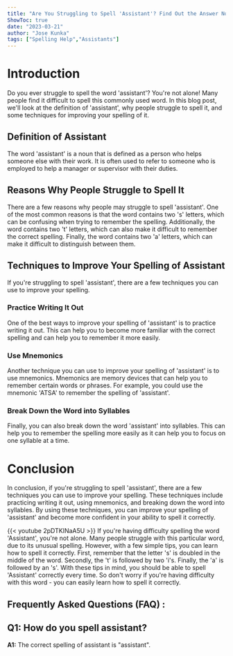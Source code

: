 ```yaml
---
title: "Are You Struggling to Spell 'Assistant'? Find Out the Answer Now!"
ShowToc: true 
date: "2023-03-21"
author: "Jose Kunka" 
tags: ["Spelling Help","Assistants"]
---
```

# Introduction

Do you ever struggle to spell the word 'assistant'? You're not alone! Many people find it difficult to spell this commonly used word. In this blog post, we'll look at the definition of 'assistant', why people struggle to spell it, and some techniques for improving your spelling of it. 

## Definition of Assistant

The word 'assistant' is a noun that is defined as a person who helps someone else with their work. It is often used to refer to someone who is employed to help a manager or supervisor with their duties.

## Reasons Why People Struggle to Spell It

There are a few reasons why people may struggle to spell 'assistant'. One of the most common reasons is that the word contains two 's' letters, which can be confusing when trying to remember the spelling. Additionally, the word contains two 't' letters, which can also make it difficult to remember the correct spelling. Finally, the word contains two 'a' letters, which can make it difficult to distinguish between them.

## Techniques to Improve Your Spelling of Assistant

If you're struggling to spell 'assistant', there are a few techniques you can use to improve your spelling. 

### Practice Writing It Out

One of the best ways to improve your spelling of 'assistant' is to practice writing it out. This can help you to become more familiar with the correct spelling and can help you to remember it more easily.

### Use Mnemonics

Another technique you can use to improve your spelling of 'assistant' is to use mnemonics. Mnemonics are memory devices that can help you to remember certain words or phrases. For example, you could use the mnemonic 'ATSA' to remember the spelling of 'assistant'.

### Break Down the Word into Syllables

Finally, you can also break down the word 'assistant' into syllables. This can help you to remember the spelling more easily as it can help you to focus on one syllable at a time.

# Conclusion

In conclusion, if you're struggling to spell 'assistant', there are a few techniques you can use to improve your spelling. These techniques include practicing writing it out, using mnemonics, and breaking down the word into syllables. By using these techniques, you can improve your spelling of 'assistant' and become more confident in your ability to spell it correctly.

{{< youtube 2pDTKINaA5U >}} 
If you're having difficulty spelling the word 'Assistant', you're not alone. Many people struggle with this particular word, due to its unusual spelling. However, with a few simple tips, you can learn how to spell it correctly. First, remember that the letter 's' is doubled in the middle of the word. Secondly, the 't' is followed by two 'i's. Finally, the 'a' is followed by an 's'. With these tips in mind, you should be able to spell 'Assistant' correctly every time. So don't worry if you're having difficulty with this word - you can easily learn how to spell it correctly.

## Frequently Asked Questions (FAQ) :
## Q1: How do you spell assistant?

**A1:** The correct spelling of assistant is "assistant".





